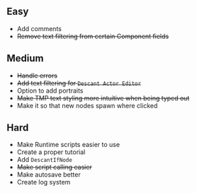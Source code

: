 ## Easy

- Add comments
- ~~Remove text filtering from certain Component fields~~



## Medium

- ~~Handle errors~~
- ~~Add text filtering for `Descant Actor Editor`~~
- Option to add portraits
- ~~Make TMP text styling more intuitive when being typed out~~
- Make it so that new nodes spawn where clicked



## Hard

- Make Runtime scripts easier to use
- Create a proper tutorial
- Add `DescantIfNode`
- ~~Make script calling easier~~
- Make autosave better
- Create log system